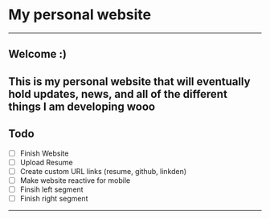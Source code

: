 # My personal website
---
## Welcome :)
This is my personal website that will eventually hold updates, news,
and all of the different things I am developing wooo
---
## Todo
- [ ] Finish Website
- [ ] Upload Resume
- [ ] Create custom URL links (resume, github, linkden)
- [ ] Make website reactive for mobile
- [ ] Finsih left segment
- [ ] Finish right segment
---
